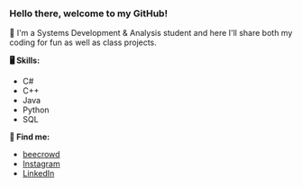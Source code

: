 ### Hello there, welcome to my GitHub!

📖 I'm a Systems Development & Analysis student and here I'll share both my coding for fun as well as class projects.

**🖥️ Skills:**
* C#
* C++
* Java
* Python
* SQL

**🔎 Find me:**
* [beecrowd](https://judge.beecrowd.com/en/profile/957088)
* [Instagram](https://www.instagram.com/mateuszcalderon/)
* [LinkedIn](https://www.linkedin.com/in/mateuszcalderonreis/)
